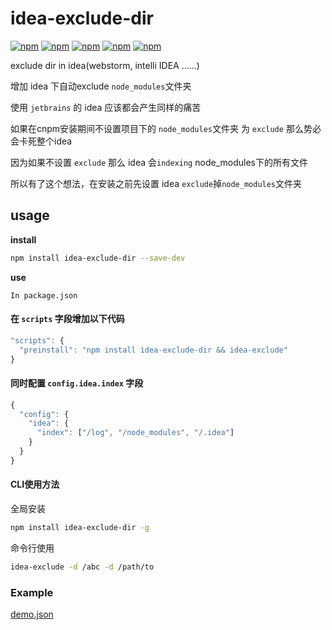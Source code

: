 # idea-exclude-dir

[![npm](https://img.shields.io/npm/v/idea-exclude-dir.svg)](https://www.npmjs.com/package/idea-exclude-dir) [![npm](https://img.shields.io/node/v/idea-exclude-dir.svg)](https://www.npmjs.com/package/idea-exclude-dir) [![npm](https://img.shields.io/npm/dt/idea-exclude-dir.svg)](https://www.npmjs.com/package/idea-exclude-dir) [![npm](https://img.shields.io/npm/dm/idea-exclude-dir.svg)](https://www.npmjs.com/package/idea-exclude-dir) [![npm](https://img.shields.io/github/stars/maxming2333/idea-exclude-dir.svg?style=social&label=Star)](https://github.com/maxming2333/idea-exclude-dir) 

exclude dir in idea(webstorm, intelli IDEA ......)

增加 idea 下自动exclude `node_modules`文件夹

使用 `jetbrains` 的 idea 应该都会产生同样的痛苦

如果在cnpm安装期间不设置项目下的 `node_modules`文件夹 为 `exclude` 那么势必会卡死整个idea

因为如果不设置 `exclude` 那么 idea 会`indexing` node_modules下的所有文件

所以有了这个想法，在安装之前先设置 idea `exclude`掉`node_modules`文件夹

## usage


**install**

```bash
npm install idea-exclude-dir --save-dev
```

**use**

`In package.json`

#### 在 `scripts` 字段增加以下代码

```js
"scripts": {
  "preinstall": "npm install idea-exclude-dir && idea-exclude"
}
```


#### 同时配置 `config.idea.index` 字段

```js
{
  "config": {
    "idea": {
      "index": ["/log", "/node_modules", "/.idea"]
    }
  }
}
```


#### CLI使用方法

全局安装

```bash
npm install idea-exclude-dir -g
```

命令行使用

```bash
idea-exclude -d /abc -d /path/to
```



### Example

[demo.json](demo.json)